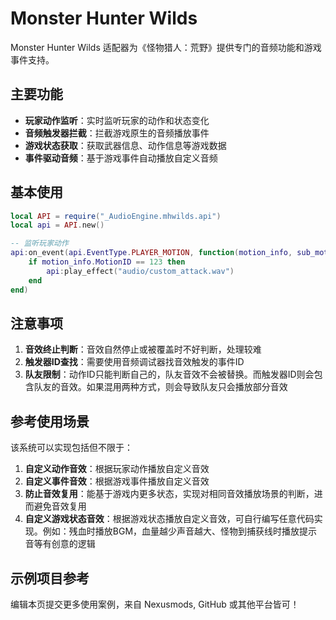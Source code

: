 # Monster Hunter Wilds

Monster Hunter Wilds 适配器为《怪物猎人：荒野》提供专门的音频功能和游戏事件支持。

## 主要功能

- **玩家动作监听**：实时监听玩家的动作和状态变化
- **音频触发器拦截**：拦截游戏原生的音频播放事件
- **游戏状态获取**：获取武器信息、动作信息等游戏数据
- **事件驱动音频**：基于游戏事件自动播放自定义音频

## 基本使用

```lua
local API = require("_AudioEngine.mhwilds.api")
local api = API.new()

-- 监听玩家动作
api:on_event(api.EventType.PLAYER_MOTION, function(motion_info, sub_motion_info)
    if motion_info.MotionID == 123 then
        api:play_effect("audio/custom_attack.wav")
    end
end)
```

## 注意事项

1. **音效终止判断**：音效自然停止或被覆盖时不好判断，处理较难
2. **触发器ID查找**：需要使用音频调试器找音效触发的事件ID
3. **队友限制**：动作ID只能判断自己的，队友音效不会被替换。而触发器ID则会包含队友的音效。如果混用两种方式，则会导致队友只会播放部分音效

## 参考使用场景

该系统可以实现包括但不限于：

1. **自定义动作音效**：根据玩家动作播放自定义音效
2. **自定义事件音效**：根据游戏事件播放自定义音效
3. **防止音效复用**：能基于游戏内更多状态，实现对相同音效播放场景的判断，进而避免音效复用
4. **自定义游戏状态音效**：根据游戏状态播放自定义音效，可自行编写任意代码实现。例如：残血时播放BGM，血量越少声音越大、怪物到捕获线时播放提示音等有创意的逻辑

## 示例项目参考

编辑本页提交更多使用案例，来自 Nexusmods, GitHub 或其他平台皆可！
